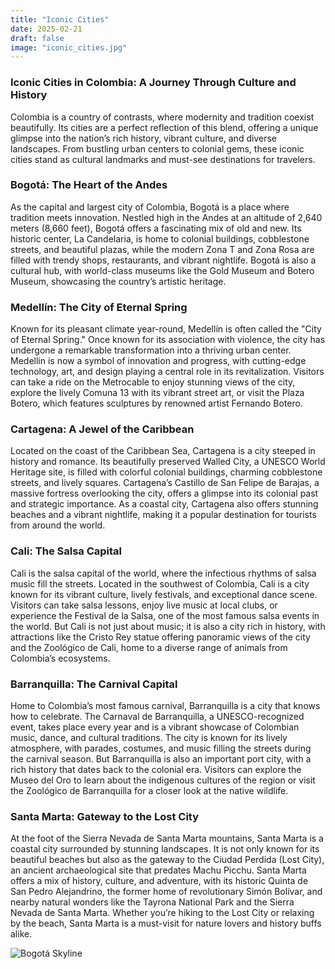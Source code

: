 ```yaml
---
title: "Iconic Cities"
date: 2025-02-21
draft: false
image: "iconic_cities.jpg"
---
```

### **Iconic Cities in Colombia: A Journey Through Culture and History**

Colombia is a country of contrasts, where modernity and tradition coexist beautifully. Its cities are a perfect reflection of this blend, offering a unique glimpse into the nation’s rich history, vibrant culture, and diverse landscapes. From bustling urban centers to colonial gems, these iconic cities stand as cultural landmarks and must-see destinations for travelers.

### **Bogotá: The Heart of the Andes**
As the capital and largest city of Colombia, Bogotá is a place where tradition meets innovation. Nestled high in the Andes at an altitude of 2,640 meters (8,660 feet), Bogotá offers a fascinating mix of old and new. Its historic center, La Candelaria, is home to colonial buildings, cobblestone streets, and beautiful plazas, while the modern Zona T and Zona Rosa are filled with trendy shops, restaurants, and vibrant nightlife. Bogotá is also a cultural hub, with world-class museums like the Gold Museum and Botero Museum, showcasing the country’s artistic heritage.

### **Medellín: The City of Eternal Spring**
Known for its pleasant climate year-round, Medellín is often called the "City of Eternal Spring." Once known for its association with violence, the city has undergone a remarkable transformation into a thriving urban center. Medellín is now a symbol of innovation and progress, with cutting-edge technology, art, and design playing a central role in its revitalization. Visitors can take a ride on the Metrocable to enjoy stunning views of the city, explore the lively Comuna 13 with its vibrant street art, or visit the Plaza Botero, which features sculptures by renowned artist Fernando Botero.

### **Cartagena: A Jewel of the Caribbean**
Located on the coast of the Caribbean Sea, Cartagena is a city steeped in history and romance. Its beautifully preserved Walled City, a UNESCO World Heritage site, is filled with colorful colonial buildings, charming cobblestone streets, and lively squares. Cartagena’s Castillo de San Felipe de Barajas, a massive fortress overlooking the city, offers a glimpse into its colonial past and strategic importance. As a coastal city, Cartagena also offers stunning beaches and a vibrant nightlife, making it a popular destination for tourists from around the world.

### **Cali: The Salsa Capital**
Cali is the salsa capital of the world, where the infectious rhythms of salsa music fill the streets. Located in the southwest of Colombia, Cali is a city known for its vibrant culture, lively festivals, and exceptional dance scene. Visitors can take salsa lessons, enjoy live music at local clubs, or experience the Festival de la Salsa, one of the most famous salsa events in the world. But Cali is not just about music; it is also a city rich in history, with attractions like the Cristo Rey statue offering panoramic views of the city and the Zoológico de Cali, home to a diverse range of animals from Colombia’s ecosystems.

### **Barranquilla: The Carnival Capital**
Home to Colombia’s most famous carnival, Barranquilla is a city that knows how to celebrate. The Carnaval de Barranquilla, a UNESCO-recognized event, takes place every year and is a vibrant showcase of Colombian music, dance, and cultural traditions. The city is known for its lively atmosphere, with parades, costumes, and music filling the streets during the carnival season. But Barranquilla is also an important port city, with a rich history that dates back to the colonial era. Visitors can explore the Museo del Oro to learn about the indigenous cultures of the region or visit the Zoológico de Barranquilla for a closer look at the native wildlife.

### **Santa Marta: Gateway to the Lost City**
At the foot of the Sierra Nevada de Santa Marta mountains, Santa Marta is a coastal city surrounded by stunning landscapes. It is not only known for its beautiful beaches but also as the gateway to the Ciudad Perdida (Lost City), an ancient archaeological site that predates Machu Picchu. Santa Marta offers a mix of history, culture, and adventure, with its historic Quinta de San Pedro Alejandrino, the former home of revolutionary Simón Bolívar, and nearby natural wonders like the Tayrona National Park and the Sierra Nevada de Santa Marta. Whether you’re hiking to the Lost City or relaxing by the beach, Santa Marta is a must-visit for nature lovers and history buffs alike.


![Bogotá Skyline](/images/cities.jpg)

